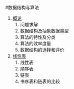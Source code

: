 #数据结构与算法

1. [概论](https://github.com/muyanbiao/program_design_and_algorithm/tree/master/data_structure/week1)
	1. 问题求解
	2. 数据结构及抽象数据类型
	3. 算法的特性及分类
	4. 算法的效率度量
	5. 数据结构的选择和评价
2. [线性表](https://github.com/muyanbiao/program_design_and_algorithm/tree/master/data_structure/week2)
	1. 线性表
	2. 顺序表
	3. 链表
	4. 书序表和链表的比较